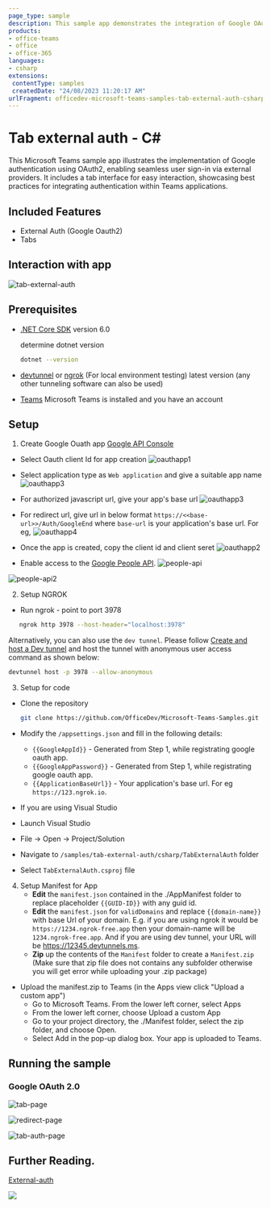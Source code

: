 ```yaml
---
page_type: sample
description: This sample app demonstrates the integration of Google OAuth2 for user authentication within Microsoft Teams. It features a tab-based interface that allows users to log in using their Google accounts and interact with the application seamlessly.
products:
- office-teams
- office
- office-365
languages:
- csharp
extensions:
 contentType: samples
 createdDate: "24/08/2023 11:20:17 AM"
urlFragment: officedev-microsoft-teams-samples-tab-external-auth-csharp
---
```

# Tab external auth - C#

This Microsoft Teams sample app illustrates the implementation of Google authentication using OAuth2, enabling seamless user sign-in via external providers. It includes a tab interface for easy interaction, showcasing best practices for integrating authentication within Teams applications.

## Included Features
* External Auth (Google Oauth2)
* Tabs

## Interaction with app

![tab-external-auth](Images/tab-external-auth-app.gif)

## Prerequisites

- [.NET Core SDK](https://dotnet.microsoft.com/download) version 6.0

  determine dotnet version
  ```bash
  dotnet --version
  ```
- [devtunnel](https://aka.ms/TunnelsCliDownload/win-x64) or [ngrok](https://ngrok.com/download) (For local environment testing) latest version (any other tunneling software can also be used)

- [Teams](https://teams.microsoft.com) Microsoft Teams is installed and you have an account

## Setup

1. Create Google Ouath app [Google API Console](https://console.developers.google.com/)
 - Select Oauth client Id for app creation
 ![oauthapp1](Images/oauthapp1.png)

 - Select application type as `Web application` and give a suitable app name
 ![oauthapp3](Images/oauthapp3.png)

 - For authorized javascript url, give your app's base url
 ![oauthapp3](Images/oauthapp3.png)

 - For redirect url, give url in below format `https://<<base-url>>/Auth/GoogleEnd` where `base-url` is your application's base url. For eg,
 ![oauthapp4](Images/oauthapp4.png)

 - Once the app is created, copy the client id and client seret
 ![oauthapp2](Images/oauthapp2.png)

 - Enable access to the [Google People API](https://developers.google.com/people/).
 ![people-api](Images/peopleapi1.png)

  ![people-api2](Images/peopleapi2.png)

2. Setup NGROK
- Run ngrok - point to port 3978

```bash
   ngrok http 3978 --host-header="localhost:3978"
   ```  

   Alternatively, you can also use the `dev tunnel`. Please follow [Create and host a Dev tunnel](https://learn.microsoft.com/en-us/azure/developer/dev-tunnels/get-started?tabs=windows) and host the tunnel with anonymous user access command as shown below:

   ```bash
   devtunnel host -p 3978 --allow-anonymous
   ```

3. Setup for code

- Clone the repository

    ```bash
    git clone https://github.com/OfficeDev/Microsoft-Teams-Samples.git
    ```

- Modify the `/appsettings.json` and fill in the following details:
  - `{{GoogleAppId}}` - Generated from Step 1, while registrating google oauth app.
  - `{{GoogleAppPassword}}` - Generated from Step 1, while registrating google oauth app.
  - `{{ApplicationBaseUrl}}` - Your application's base url. For eg `https://123.ngrok.io`.


 - If you are using Visual Studio
  - Launch Visual Studio
  - File -> Open -> Project/Solution
  - Navigate to `/samples/tab-external-auth/csharp/TabExternalAuth` folder
  - Select `TabExternalAuth.csproj` file


4. Setup Manifest for App
    - **Edit** the `manifest.json` contained in the ./AppManifest folder to replace placeholder `{{GUID-ID}}` with any guid id.
    - **Edit** the `manifest.json` for `validDomains` and replace `{{domain-name}}` with base Url of your domain. E.g. if you are using ngrok it would be `https://1234.ngrok-free.app` then your domain-name will be `1234.ngrok-free.app`. And if you are using dev tunnel, your URL will be https://12345.devtunnels.ms.
    - **Zip** up the contents of the `Manifest` folder to create a `Manifest.zip`  (Make sure that zip file does not contains any subfolder otherwise you will get error while uploading your .zip package)

- Upload the manifest.zip to Teams (in the Apps view click "Upload a custom app")
   - Go to Microsoft Teams. From the lower left corner, select Apps
   - From the lower left corner, choose Upload a custom App
   - Go to your project directory, the ./Manifest folder, select the zip folder, and choose Open.
   - Select Add in the pop-up dialog box. Your app is uploaded to Teams.
    
## Running the sample

### Google OAuth 2.0

![tab-page](Images/tab.png)

![redirect-page](Images/redirect-page.png)

![tab-auth-page](Images/tab1.png)

## Further Reading.
[External-auth](https://learn.microsoft.com/microsoftteams/platform/tabs/how-to/authentication/auth-oauth-provider#add-authentication-to-external-browsers)



<img src="https://pnptelemetry.azurewebsites.net/microsoft-teams-samples/samples/tab-external-auth-csharp" />
